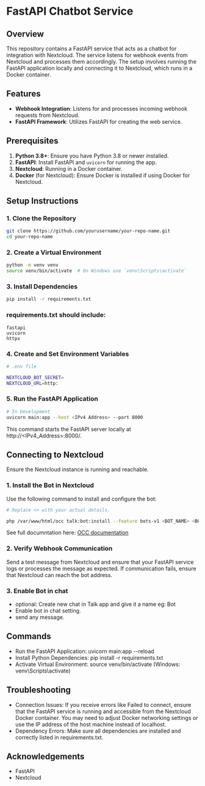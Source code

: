 # FastAPI Chatbot Service

## Overview

This repository contains a FastAPI service that acts as a chatbot for integration with Nextcloud. The service listens for webhook events from Nextcloud and processes them accordingly. The setup involves running the FastAPI application locally and connecting it to Nextcloud, which runs in a Docker container.

## Features

- **Webhook Integration**: Listens for and processes incoming webhook requests from Nextcloud.
- **FastAPI Framework**: Utilizes FastAPI for creating the web service.

## Prerequisites

1. **Python 3.8+**: Ensure you have Python 3.8 or newer installed.
2. **FastAPI**: Install FastAPI and `uvicorn` for running the app.
3. **Nextcloud**: Running in a Docker container.
4. **Docker** (for Nextcloud): Ensure Docker is installed if using Docker for Nextcloud.

## Setup Instructions

### 1. Clone the Repository

```bash
git clone https://github.com/yourusername/your-repo-name.git
cd your-repo-name
```

### 2. Create a Virtual Environment
```bash
python -m venv venv
source venv/bin/activate  # On Windows use `venv\Scripts\activate`
```

### 3. Install Dependencies
```bash
pip install -r requirements.txt
```

### requirements.txt should include:
```plaintext
fastapi
uvicorn
httpx
```

### 4. Create and Set Environment Variables
```bash
# .env file

NEXTCLOUD_BOT_SECRET=
NEXTCLOUD_URL=http:
```

### 5. Run the FastAPI Application
```bash
# In Development
uvicorn main:app --host <IPv4 Address> --port 8000
```
This command starts the FastAPI server locally at http://<IPv4_Address>:8000/.

## Connecting to Nextcloud
Ensure the Nextcloud instance is running and reachable.
### 1. Install the Bot in Nextcloud
Use the following command to install and configure the bot:
```bash
# Replace <> with your actual details.

php /var/www/html/occ talk:bot:install --feature bots-v1 <BOT_NAME> <BOT_SECRET> <BOT_SERVICE_URL/webhook> <DESCRIPTION>
```
See full documntation here: [OCC documentation](https://nextcloud-talk.readthedocs.io/en/stable/occ/#talkbotinstall)


### 2. Verify Webhook Communication
Send a test message from Nextcloud and ensure that your FastAPI service logs or processes the message as expected. If communication fails, ensure that Nextcloud can reach the bot address.

### 3. Enable Bot in chat
- optional: Create new chat in Talk app and give it a name eg: Bot
- Enable bot in chat setting.
- send any message.

## Commands
- Run the FastAPI Application: uvicorn main:app --reload
- Install Python Dependencies: pip install -r requirements.txt
- Activate Virtual Environment: source venv/bin/activate (Windows: venv\Scripts\activate)

## Troubleshooting
- Connection Issues: If you receive errors like Failed to connect, ensure that the FastAPI service is running and accessible from the Nextcloud Docker container. You may need to adjust Docker networking settings or use the IP address of the host machine instead of localhost.
- Dependency Errors: Make sure all dependencies are installed and correctly listed in requirements.txt.

## Acknowledgements
- FastAPI
- Nextcloud